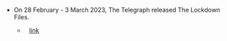 - On 28 February - 3 March 2023, The Telegraph released The Lockdown Files.
    
    - ` ` [link](https://www.telegraph.co.uk/news/lockdown-files/)
    